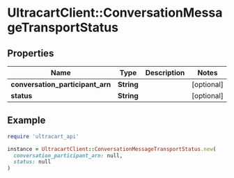 # UltracartClient::ConversationMessageTransportStatus

## Properties

| Name | Type | Description | Notes |
| ---- | ---- | ----------- | ----- |
| **conversation_participant_arn** | **String** |  | [optional] |
| **status** | **String** |  | [optional] |

## Example

```ruby
require 'ultracart_api'

instance = UltracartClient::ConversationMessageTransportStatus.new(
  conversation_participant_arn: null,
  status: null
)
```

